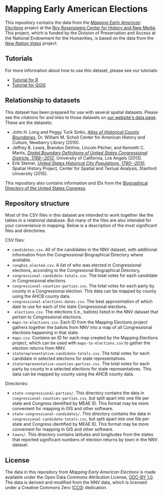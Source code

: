 # Mapping Early American Elections

This repository contains the data from the *[Mapping Early American Elections](http://earlyamericanelections.org/)* project at the [Roy Rosenzweig Center for History and New Media](http://rrchnm.org/). This project, which is funded by the Division of Preservation and Access at the National Endowment for the Humanities, is based on the data from the *[New Nation Votes](http://elections.lib.tufts.edu/)* project. 

## Tutorials

For more information about how to use this dataset, please see our tutorials:

- [Tutorial for R](http://earlyamericanelections.org/blog/2019/04/30/r-tutorial.html)
- [Tutorial for QGIS](http://earlyamericanelections.org/blog/2019/04/30/qgis-tutorial.html)

## Relationship to datasets

This dataset has been prepared for use with several spatial datasets. Please see the citations for and links to those datasets on [our website's data page](http://earlyamericanelections.org/data/). These are the datasets:

-   John H. Long and Peggy Tuck Sinko, *[Atlas of Historical County Boundaries](http://publications.newberry.org/ahcbp/)*, Dr. William M. Scholl Center for American History and Culture, Newberry Library (2010).
-   Jeffrey B. Lewis, Brandon DeVine, Lincoln Pitcher, and Kenneth C. Martis, *[Digital Boundary Definitions of United States Congressional Districts, 1789--2012](http://cdmaps.polisci.ucla.edu)*, University of California, Los Angels (2013).
-   Erik Steiner, *[United States Historical City Populations, 1790--2010](https://github.com/cestastanford/historical-us-city-populations)*, Spatial History Project, Center for Spatial and Textual Analysis, Stanford University (2015).

This repository also contains information and IDs from the [Biographical Directory of the United States Congress](http://bioguide.congress.gov/biosearch/biosearch.asp).

## Repository structure

Most of the CSV files in this dataset are intended to work together like the tables in a relational database. But many of the files are also intended for your convenience in mapping. Below is a description of the most significant files and directories.

CSV files:

- `candidates.csv`. All of the candidates in the NNV dataset, with additional information from the Congressional Biographical Directory where available.
- `congbio_elected.csv`. A list of who was elected in Congressional elections, according to the Congresional Biographical Directory.
- `congressional-candidate-totals.csv`. The total votes for each candidate in Congressional elections.
- `congressional-counties-parties.csv`. The total votes for each party by county in a Congressional election. This data can be mapped by county using the AHCB county data.
- `congressional-elections-dates.csv`. The best approximation of which date to use for each of the state Congressional elections.
- ` elections.csv`. The elections (i.e., ballots) listed in the NNV dataset that pertain to Congressional elections.
- `maps-to-elections.csv`. Each ID from the Mapping Elections project gathers together the ballots from NNV into a map of all Congressional elections happening in that state.
- `maps.csv`. Contains an ID for each map created by the Mapping Elections project, which can be used with `maps-to-elections.csv` to gather the election returns from NNV.
- `staterepresentative-candidate-totals.csv`. The total votes for each candidate in selected elections for state representatives.
- `staterepresentative-counties-parties.csv`. The total votes for each party by county in a selected elections for state representatives. This data can be mapped by county using the AHCB county data.

Directories:

- `state-congressional-parties/`. This directory contains the data in `congressional-counties-parties.csv`, but split apart into one file per state and Congress identified by MEAE ID. This format may be more convenient for mapping in GIS and other software.
- `state-congressional-candidates/`. This directory contains the data in `congressional-candidate-totals.csv`, but split apart into one file per state and Congress identified by MEAE ID. This format may be more convenient for mapping in GIS and other software.
- `towns/`. This directory contains latitutes and longitudes from the states that reported significant numbers of election returns by town in the NNV dataset.

## License

The data in this repository from *Mapping Early American Elections* is made available under the Open Data Commons Attribution License, [ODC-BY 1.0](http://opendatacommons.org/licenses/by/summary/). The data is derived and modified from the NNV data, which is licensed under a Creative Commons Zero ([CC0](http://elections.lib.tufts.edu/terms.html)) dedication.

